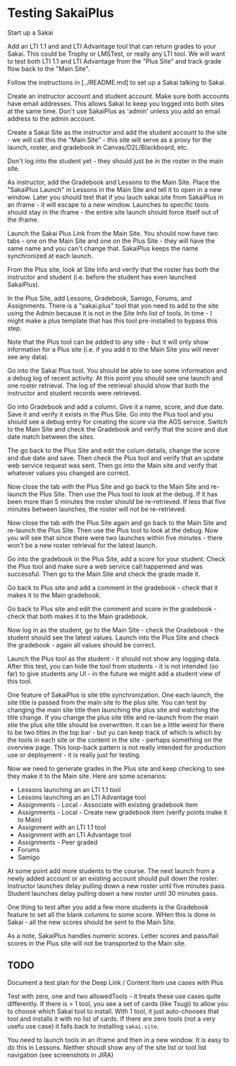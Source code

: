 
Testing SakaiPlus
=================

Start up a Sakai

Add an LTI 1.1 and and LTI Advantage tool that can return grades to your Sakai.  This could
be Trophy or LMSTest, or really any LTI tool.   We will want to test both LTI 1.1 and LTI Advantage
from the "Plus Site" and track grade flow back to the "Main Site".

Follow the instructions in [../README.md] to set up a Sakai talking to Sakai.

Create an instructor account and student account.  Make sure both accounts have email addresses.
This allows Sakai to keep you logged into both sites at the same time.  Don't use SakaiPlus
as 'admin' unless you add an email address to the admin account.

Create a Sakai Site as the instructor and add the student account to the site - we will call
this the "Main Site" - this site will serve as a proxy for the launch, roster, and gradebook
in Canvas/D2L/Blackboard, etc.

Don't log into the student yet - they should just be in the roster in the main site.

As instructor, add the Gradebook and Lessons to the Main Site. Place the "SakaiPlus Launch" in Lessons
in the Main Site and tell it to open in a new window.   Later you should test that if you
lauch sakai.site from SakaiPlus in an iframe - it will escape to a new window.  Launches
to specific tools should stay in the iframe - the entire site launch should force
itself out of the iframe.

Launch the Sakai Plus Link from the Main Site. You should now have two tabs - one on the
Main Site and one on the Plus Site - they will have the same name and you can't change that.
SakaiPlus keeps the name synchronized at each launch.

From the Plus site, look at Site Info and verify that the roster has both the instructor and
student (i.e. before the student has even launched SakaiPlus).

In the Plus Site, add Lessons, Gradebook, Samigo, Forums, and Assignments.  There is a "sakai.plus"
tool that yon need to add to the site using the Admin because it is not in the Site Info list
of tools.  In time - I might make a plus template that has this tool pre-installed to bypass
this step.

Note that the Plus tool can be added to any site - but it will only show information for
a Plus site (i.e. if you add it to the Main Site you will never see any data).

Go into the Sakai Plus tool.  You should be able to see some information and a debug log of recent
activity.  At this point you should see one launch and one roster retrieval.  The log of the
retrieval should show that both the instructor and student records were retrieved.

Go into Gradebook and add a column.  Give it a name, score, and due date.  Save it and verify it
exists in the Plus Site.  Go into the Plus tool and you should see a debug entry for creating
the score via the AGS service.  Switch to the Main Site and check the Gradebook and verify
that the score and due date match between the sites.

The go back to the Plus Site and edit the colum details, change the score and due date and save.
Then check the Plus tool and verify that an update web service request was sent.  Then go into the
Main site and verify that whatever values you changed are correct.

Now close the tab with the Plus Site and go back to the Main Site and re-launch the Plus
Site.  Then use the Plus tool to look at the debug.  If it has been more than 5 minutes
the roster should be re-retrieved. If less that five minutes between launches, the roster
will not be re-retrieved.

Now close the tab with the Plus Site again and go back to the Main Site and re-launch the Plus
Site.  Then use the Plus tool to look at the debug.  Now you will see that since there
were two launches within five minutes - there won't be a new roster retrieval for the latest
launch.

Go into the gradebook in the Plus Site, add a score for your student.  Check the Plus
tool and make sure a web service call happenned and was successful.  Then go to the
Main Site and check the grade made it.

Go back to Plus site and add a comment in the gradebook - check that it makes it
to the Main gradebook.

Go back to Plus site and edit the comment and score in the gradebook - check
that both makes it to the Main gradebook.

Now log in as the student, go to the Main Site - check the Gradebook - the student
should see the latest values.  Launch into the Plus Site and check the gradebook -
again all values should be correct.

Launch the Plus tool as the student - it should not show any logging data. After this
test, you can hide the tool from students - it is not intended (so far) to give students
any UI - in the future we might add a student view of this tool.

One feature of SakaiPlus is site title synchronization.  One each launch, the site title
is passed from the main site to the plus site.   You can test by changing the main site
title then launching the plus site and watching the title change.  If you change the plus
site title and re-launch from the main stie the plus site title should be overwritten.
It can be a little weird for there to be two titles in the top bar - but yu can keep track
of which is which by the tools in each site or the content in the site - perhaps something
on the overview page.  This loop-back pattern is not really intended for production
use or deployment - it is really just for testing.

Now we need to generate grades in the Plus site and keep checking to see they make it to
the Main site.  Here are some scenarios:

* Lessons launching an an LTI 1.1 tool
* Lessons launching an an LTI Advantage tool
* Assignments - Local - Associate with existing gradebook item
* Assignments - Local - Create new gradebook item (verify points make it to Main)
* Assignment with an LTI 1.1 tool
* Assignment with an LTI Advantage tool
* Assignments - Peer graded
* Forums
* Samigo

At some point add more students to the course.   The next launch from a newly added account
or an existing account should pull down the roster.  Instructor launches delay pulling down
a new roster until five minutes pass.  Student launches delay pulling down a new roster
until 30 minutes pass.

One thing to test after you add a few more students is the Gradebook feature to
set all the blank columns to some score.  WHen this is done in Sakai - all the new
scores should be sent to the Main Site.

As a note, SakaiPlus handles numeric scores.  Letter scores and pass/fail scores in the Plus site
will not be transported to the Main site.


TODO
----

Document a test plan for the Deep Link / Content Item use cases with Plus

Test with zero, one and two allowedTools - it treats these use cases quite differently.
If there is > 1 tool, you see a set of cards (like Tsugi) to allow you to choose which
Sakai tool to install.  With 1 tool, it just auto-chooses that tool and installs it with
no list of cards.  If there are zero tools (not a very usefu use case) it falls back to
installing `sakai.site`.

You need to launch tools in an iframe and then in a new window.  It is easy to do this in
Lessons.   Neither shoudl show any of the site list or tool list navigation (see screenshots
in JIRA)



